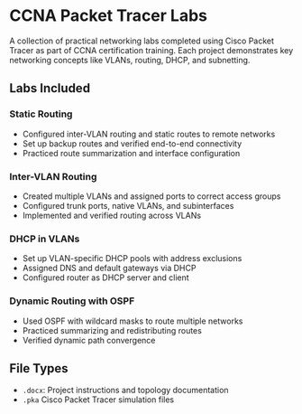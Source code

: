 # CCNA Packet Tracer Labs

A collection of practical networking labs completed using Cisco Packet Tracer as part of CCNA certification training. Each project demonstrates key networking concepts like VLANs, routing, DHCP, and subnetting.

## Labs Included

### Static Routing
- Configured inter-VLAN routing and static routes to remote networks
- Set up backup routes and verified end-to-end connectivity
- Practiced route summarization and interface configuration

### Inter-VLAN Routing
- Created multiple VLANs and assigned ports to correct access groups
- Configured trunk ports, native VLANs, and subinterfaces
- Implemented and verified routing across VLANs

### DHCP in VLANs
- Set up VLAN-specific DHCP pools with address exclusions
- Assigned DNS and default gateways via DHCP
- Configured router as DHCP server and client

### Dynamic Routing with OSPF
- Used OSPF with wildcard masks to route multiple networks
- Practiced summarizing and redistributing routes
- Verified dynamic path convergence

## File Types
- `.docx`: Project instructions and topology documentation
- `.pka` Cisco Packet Tracer simulation files
